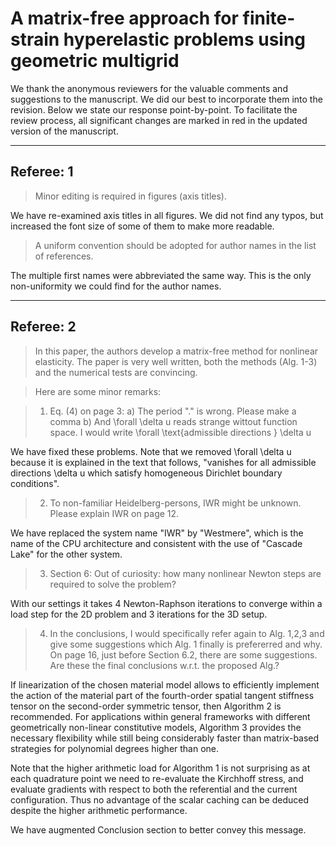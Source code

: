 # A matrix-free approach for finite-strain hyperelastic problems using geometric multigrid

We thank the anonymous reviewers for the valuable comments and suggestions to the manuscript. We did our best to incorporate them into the revision. Below we state our response point-by-point.
To facilitate the review process, all significant changes are marked in red in the updated version of the manuscript.

----


## Referee: 1

> Minor editing is required in figures (axis titles).

We have re-examined axis titles in all figures. We did not find any typos, but increased the font size of some of them to make more readable.

> A uniform convention should be adopted for author names in the list of references.

The multiple first names were abbreviated the same way. This is the only non-uniformity we could find for the author names.

----

## Referee: 2

> In this paper, the authors develop a matrix-free method for nonlinear elasticity. The paper is very well written, both the methods (Alg. 1-3) and the numerical tests are convincing.

> Here are some minor remarks:

> 1. Eq. (4) on page 3:
>  a) The period "." is wrong. Please make a comma
>  b) And \forall \delta u reads strange wittout function space. I would write \forall \text{admissible directions } \delta u

We have fixed these problems. Note that we removed \forall \delta u because it is explained in the text that follows, "vanishes for all admissible directions \delta u which satisfy homogeneous Dirichlet boundary conditions".

> 2. To non-familiar Heidelberg-persons, IWR might be unknown. Please explain IWR on page 12.

We have replaced the system name "IWR" by "Westmere", which is the name of the CPU architecture and consistent with the use of "Cascade Lake" for the other system.

> 3. Section 6: Out of curiosity: how many nonlinear Newton steps are required to solve the problem?

With our settings it takes 4 Newton-Raphson iterations to converge within a load step for the 2D problem and 3 iterations for the 3D setup.

> 4. In the conclusions, I would specifically refer again to Alg. 1,2,3 and give some suggestions which Alg. 1 finally is prefererred and why.
> On page 16, just before Section 6.2, there are some suggestions. Are these the final conclusions w.r.t. the proposed Alg.?

If linearization of the chosen material model allows to efficiently implement the action of the material part of the fourth-order spatial tangent stiffness tensor on the second-order symmetric tensor, then Algorithm 2 is recommended.
For applications within general frameworks with different geometrically non-linear constitutive models, Algorithm 3 provides the necessary flexibility while still being considerably faster than matrix-based strategies for polynomial degrees higher than one.

Note that the higher arithmetic load for Algorithm 1 is not surprising as at each quadrature point we need to re-evaluate the Kirchhoff stress, and evaluate gradients with respect to both the referential and the current configuration.
Thus no advantage of the scalar caching can be deduced despite the higher arithmetic performance.

We have augmented Conclusion section to better convey this message.